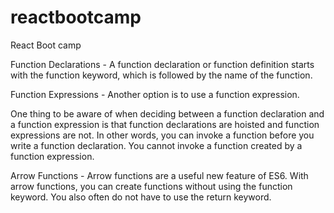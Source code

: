 # reactbootcamp

React Boot camp

Function Declarations -
A function declaration or function definition starts with the function
keyword, which is followed by the name of the function.

Function Expressions -
Another option is to use a function expression.

One thing to be aware of when deciding between a function declaration
and a function expression is that function declarations are hoisted and
function expressions are not. In other words, you can invoke a function
before you write a function declaration. You cannot invoke a function
created by a function expression.

Arrow Functions -
Arrow functions are a useful new feature of ES6. With arrow functions,
you can create functions without using the function keyword. You
also often do not have to use the return keyword.
